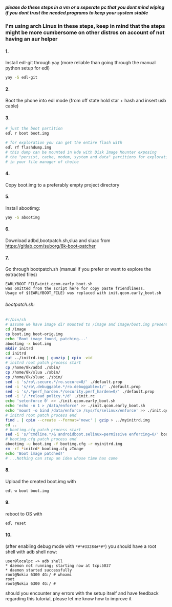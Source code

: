 ##### please do these steps in a vm or a seperate pc that you dont mind wiping if you dont trust the needed programs to keep your system stable

### I'm using arch Linux in these steps, keep in mind that the steps might be more cumbersome on other distros on account of not having an aur helper

#### 1. 
Install edl-git through yay (more reliable than going through the manual python setup for edl)
``` bash
yay -S edl-git
```
#### 2. 
Boot the phone into edl mode (from off state hold star + hash and insert usb cable)
#### 3.
``` bash
# just the boot partition
edl r boot boot.img

# for exploration you can get the entire flash with
edl rf flashdump.img
# this dump can be mounted in kde with Disk Image Mounter exposing
# the "persist, cache, modem, system and data" partitions for exploration
# in your file manager of choice
```
#### 4. 
Copy boot.img to a preferably empty project directory
#### 5. 
Install abootimg:
``` bash
yay -S abootimg
```
#### 6. 
Download adbd,bootpatch.sh,slua and sluac from 
https://gitlab.com/suborg/8k-boot-patcher
#### 7. 
Go through bootpatch.sh (manual if you prefer or want to explore the extracted files)
```
EARLYBOOT_FILE=init.qcom.early_boot.sh 
was omitted from the script here for copy paste friendliness.
Usage of $(EARLYBOOT_FILE) was replaced with init.qcom.early_boot.sh
```
###### bootpatch.sh:
``` bash
#!/bin/sh
# assume we have image dir mounted to /image and image/boot.img present
cd /image
cp boot.img boot-orig.img
echo 'Boot image found, patching...'
abootimg -x boot.img
mkdir initrd
cd initrd
cat ../initrd.img | gunzip | cpio -vid
# initrd root patch process start
cp /home/8k/adbd ./sbin/
cp /home/8k/slua ./sbin/
cp /home/8k/sluac ./sbin/
sed -i 's/ro\.secure.*/ro.secure=0/' ./default.prop
sed -i 's/ro\.debuggable.*/ro.debuggable=1/' ./default.prop
sed -i 's/.*perf_harden.*/security.perf_harden=0/' ./default.prop
sed -i '/.*reload_policy.*/d' ./init.rc
echo 'setenforce 0' >> ./init.qcom.early_boot.sh
echo 'echo -n 1 > /data/enforce' >> ./init.qcom.early_boot.sh
echo 'mount -o bind /data/enforce /sys/fs/selinux/enforce' >> ./init.qcom.early_boot.sh
# initrd root patch process end
find . | cpio --create --format='newc' | gzip > ../myinitrd.img
cd ..
# bootimg.cfg patch process start
sed -i 's/^cmdline.*/& androidboot.selinux=permissive enforcing=0/' bootimg.cfg
# bootimg.cfg patch process end
abootimg -u boot.img -f bootimg.cfg -r myinitrd.img
rm -rf *initrd* bootimg.cfg zImage
echo 'Boot image patched!'
# ...Nothing can stop an idea whose time has come
```
#### 8. 
Upload the created boot.img with
``` bash
edl w boot boot.img
```
#### 9. 
reboot to OS with
``` bash
edl reset
```
#### 10. 
(after enabling debug mode with `*#*#33284#*#*`)
you should have a root shell with adb shell now:
``` shell
user@localpc ~> adb shell
* daemon not running; starting now at tcp:5037
* daemon started successfully
root@Nokia 6300 4G:/ # whoami
root
root@Nokia 6300 4G:/ #
```

should you encounter any errors with the setup itself and have feedback regarding this tutorial, please let me know how to improve it
